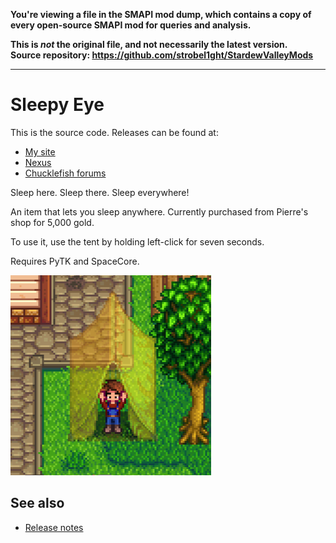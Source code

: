 **You're viewing a file in the SMAPI mod dump, which contains a copy of every open-source SMAPI mod
for queries and analysis.**

**This is _not_ the original file, and not necessarily the latest version.**  
**Source repository: https://github.com/strobel1ght/StardewValleyMods**

----

# Sleepy Eye
This is the source code. Releases can be found at:
* [My site](http://spacechase0.com/mods/stardew-valley/sleepy-eye/)
* [Nexus](http://www.nexusmods.com/stardewvalley/mods/1152/)
* [Chucklefish forums](http://community.playstarbound.com/threads/sleepy-eye.4709/)

Sleep here. Sleep there. Sleep everywhere!

An item that lets you sleep anywhere. Currently purchased from Pierre's shop for 5,000 gold.

To use it, use the tent by holding left-click for seven seconds.

Requires PyTK and SpaceCore.

![](screenshot.png)

## See also
* [Release notes](release-notes.md)
